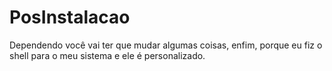 # PosInstalacao
Dependendo você vai ter que mudar algumas coisas, enfim, porque eu fiz o shell para o meu sistema e ele é personalizado.

